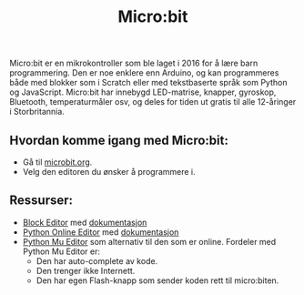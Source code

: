 ﻿---
title: "Micro:bit"
language: nb
---

Micro:bit er en mikrokontroller som ble laget i 2016 for å lære barn programmering.
Den er noe enklere enn Arduino, og kan programmeres både med blokker som i Scratch eller med tekstbaserte
språk som Python og JavaScript. Micro:bit har innebygd LED-matrise, knapper, gyroskop, Bluetooth,
temperaturmåler osv, og deles for tiden ut gratis til alle 12-åringer i Storbritannia.

## Hvordan komme igang med Micro:bit:

- Gå til [microbit.org](https://www.microbit.org/no/code).
- Velg den editoren du ønsker å programmere i.

## Ressurser:

- [Block Editor](https://www.microbit.co.uk/app/#create:xczaux) med [dokumentasjon](https://www.microbit.co.uk/blocks/contents)
- [Python Online Editor](http://python.microbit.org/) med [dokumentasjon](http://microbit-micropython.readthedocs.io)
- [Python Mu Editor](http://codewith.mu/) som alternativ til den som er online. Fordeler med Python Mu Editor er:
    - Den har auto-complete av kode.
	- Den trenger ikke Internett.
	- Den har egen Flash-knapp som sender koden rett til micro:biten.
